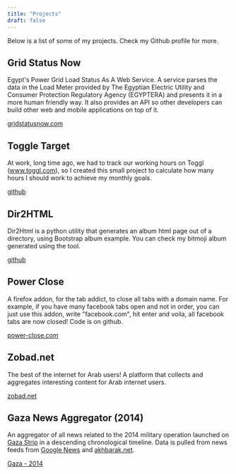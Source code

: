 ```yaml
---
title: "Projects"
draft: false
---
```


Below is a list of some of my projects. Check my Github profile for more.

## Grid Status Now

Egypt's Power Grid Load Status As A Web Service. A service parses the data in
the Load Meter provided by The Egyptian Electric Utility and Consumer Protection
Regulatory Agency (EGYPTERA) and presents it in a more human friendly way. It
also provides an API so other developers can build other web and mobile
applications on top of it.

[gridstatusnow.com](https://gridstatusnow.com/)

## Toggle Target

At work, long time ago, we had to track our working hours on Toggl
(www.toggl.com), so I created this small project to calculate how many hours I
should work to achieve my monthly goals.

[github](https://github.com/mos3abof/toggl_target)

## Dir2HTML

Dir2Html is a python utility that generates an album html page out of a
directory, using Bootstrap album example. You can check my bitmoji album
generated using the tool.

[github](https://github.com/mos3abof/dir2html)

## Power Close

A firefox addon, for the tab addict, to close all tabs with a domain name. For
example, if you have many facebook tabs open and not in order, you can just use
this addon, write "facebook.com", hit enter and voila, all facebook tabs are now
closed! Code is on github.

[power-close.com](https://power-close.com)

## Zobad.net

The best of the internet for Arab users! A platform that collects and aggregates
interesting content for Arab internet users.

[zobad.net](https://zobad.net)


## Gaza News Aggregator (2014)

An aggregator of all news related to the 2014 military operation launched on [Gaza Strip](https://en.wikipedia.org/wiki/Gaza_Strip) 
in a descending chronological timeline. Data is pulled from news feeds from 
[Google News](http://news.google.com/) and [akhbarak.net](http://www.akhbarak.net/).

[Gaza - 2014](https://gaza.mos3abof.com/)
